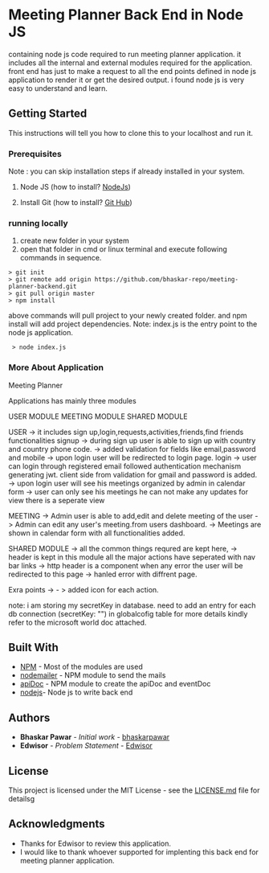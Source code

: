 # Meeting Planner Back End in Node JS
containing node js code required to run meeting planner application. it includes all the internal and external modules required for the application.
front end has just to make a request to all the end points defined in node js application to render it or get the desired output.
i found node js is very easy to understand and learn.

## Getting Started
This instructions will tell you how to clone this to your localhost and run it.

### Prerequisites
 Note : you can skip installation steps if already installed in your system.
  1. Node JS (how to install? <a href="https://nodejs.org/en/download/">NodeJs</a>)
  
  2. Install Git (how to install? <a href="https://git-scm.com/downloads">Git Hub</a>)
  
### running locally
 
 1. create new folder in your system
 2. open that folder in cmd or linux terminal and execute following commands in sequence.
 
 ```
 > git init
 > git remote add origin https://github.com/bhaskar-repo/meeting-planner-backend.git
 > git pull origin master
 > npm install
 ```
 above commands will pull project to your newly created folder. and npm install will add project dependencies.
 Note: index.js is the entry point to the node js application.
```
 > node index.js
```
### More About Application
Meeting Planner	

Applications has mainly three modules
 
  USER MODULE
  MEETING MODULE
  SHARED MODULE
  
  USER -> it includes sign up,login,requests,activities,friends,find friends functionalities
		signup -> during sign up user is able to sign up with country and country phone code.
			   -> added validation for fields like email,password and mobile
			   -> upon login user will be redirected to login page.
		login  -> user can login through registered email followed authentication mechanism generating jwt.
				  client side from validation for gmail and password is added.
		-> upon login user will see his meetings organized by admin in calendar form
		-> user can only see his meetings he can not make any updates for view there is a seperate view
		
 MEETING -> Admin user is able to add,edit and delete meeting of the user
		 -> Admin can edit any user's meeting.from users dashboard.
		 -> Meetings are shown in calendar form with all functionalities added.
		
SHARED MODULE -> all the common things requred are kept here,
				-> header is kept in this module all the major actions have seperated with nav bar links
				-> http header is a component when any error the user will be redirected to this page
				-> hanled error with diffrent page.
				
Exra points -> 
			- > added icon for each action.

note: i am storing my secretKey in database. need to add an entry for each db connection (secretKey: "") in globalcofig table
for more details kindly refer to the microsoft world doc attached.


## Built With

* [NPM](https://www.npmjs.com/) - Most of the modules are used
* [nodemailer](https://nodemailer.com/about/) - NPM module to send the mails
* [apiDoc](http://apidocjs.com/) - NPM module to create the apiDoc and eventDoc
* [nodejs](https://nodejs.org)- Node js to write back end

## Authors

* **Bhaskar Pawar** - *Initial work* - [bhaskarpawar](https://github.com/bhaskar-repo)
* **Edwisor** - *Problem Statement* - [Edwisor](https://www.edwisor.com)

## License

This project is licensed under the MIT License - see the [LICENSE.md](LICENSE.md) file for detailsg

## Acknowledgments

* Thanks for Edwisor to review this application.
* I would like to thank whoever supported for implenting this back end for meeting planner application.

